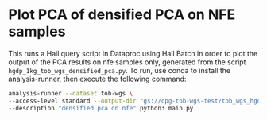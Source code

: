 # Plot PCA of densified PCA on NFE samples

This runs a Hail query script in Dataproc using Hail Batch in order to plot the output of the PCA results on nfe samples only, generated from the script `hgdp_1kg_tob_wgs_densified_pca.py`. To run, use conda to install the analysis-runner, then execute the following command:

```sh
analysis-runner --dataset tob-wgs \
--access-level standard --output-dir "gs://cpg-tob-wgs-test/tob_wgs_hgdp_1kg_nfe_pca_densified/v0" \
--description "densified pca on nfe" python3 main.py
```
